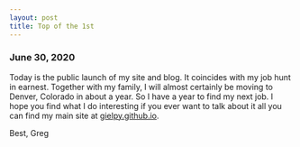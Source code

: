 ```yaml
---
layout: post
title: Top of the 1st
---
```



### June 30, 2020

Today is the public launch of my site and blog. It coincides with my job hunt in earnest.
Together with my family, I will almost certainly be moving to Denver, Colorado in about a year.
So I have a year to find my next job. I hope you find what I do interesting if you ever want to talk about it all you can find my main site at
[gielpy.github.io](gielpy.github.io).

Best,
Greg